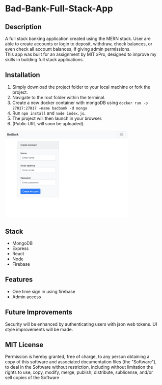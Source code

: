 # Bad-Bank-Full-Stack-App

## Description

A full stack banking application created using the MERN stack. User are able to create accounts or login 
to deposit, withdraw, check balances, or even check all account balances, if giving admin permissions.  
This app was built for an assignment by MIT xPro, designed to improve my skills in building full stack applications. 

## Installation

1. Simply download the project folder to your local machine or fork the project.
2. Navigate to the root folder within the terminal.
3. Create a new docker container with mongoDB using <code>docker run -p 27017:27017 –name badbank -d mongo</code>
4. Run <code>npm install</code> and <code>node index.js</code>.
5. The project will then launch in your browser.
6. (Public URL will soon be uploaded).

<img src="public/BBSS.jpeg" width="400px"/>

## Stack

- MongoDB
- Express
- React
- Node
- Firebase

## Features

- One time sign in using firebase
- Admin access

## Future Improvements

Security will be enhanced by authenticating users with json web tokens.
UI style improvements will be made. 

## MIT License

Permission is hereby granted, free of charge, to any person obtaining a copy
of this software and associated documentation files (the "Software"), to deal
in the Software without restriction, including without limitation the rights
to use, copy, modify, merge, publish, distribute, sublicense, and/or sell
copies of the Software
